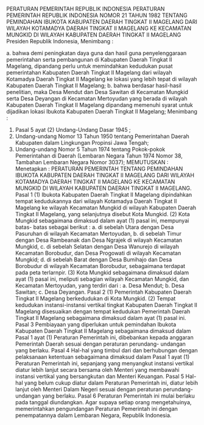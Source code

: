  PERATURAN PEMERINTAH REPUBLIK INDONESIA PERATURAN PEMERINTAH REPUBLIK INDONESIA NOMOR 21 TAHUN 1982 TENTANG PEMINDAHAN IBUKOTA KABUPATEN DAERAH TINGKAT II MAGELANG DARI WILAYAH KOTAMADYA DAERAH TINGKAT II MAGELANG KE KECAMATAN MUNGKID DI WILAYAH KABUPATEN DAERAH TINGKAT II MAGELANG Presiden Republik Indonesia,
Menimbang :

a. bahwa demi peningkatan daya guna dan hasil guna penyelenggaraan pemerintahan serta pembangunan di Kabupaten Daerah Tingkat II Magelang, dipandang perlu untuk memindahkan kedudukan pusat pemerintahan Kabupaten Daerah Tingkat II Magelang dari wilayah Kotamadya Daerah Tingkat II Magelang ke lokasi yang lebih tepat di wilayah Kabupaten Daerah Tingkat II Magelang;
b. bahwa berdasar hasil-hasil penelitian, maka Desa Mendut dan Desa Sawitan di Kecamatan Mungkid serta Desa Deyangan di Kecamatan Mertoyudan yang berada di wilayah Kabupaten Daerah Tingkat II Magelang dipandang memenuhi syarat untuk dijadikan lokasi Ibukota Kabupaten Daerah Tingkat II Magelang;
Menimbang :

1. Pasal 5 ayat (2) Undang-Undang Dasar 1945 ;
2. Undang-undang Nomor 13 Tahun 1950 tentang Pemerintahan Daerah Kabupaten dalam Lingkungan Propinsi Jawa Tengah;
3. Undang-undang Nomor 5 Tahun 1974 tentang Pokok-pokok Pemerintahan di Daerah (Lembaran Negara Tahun 1974 Nomor 38, Tambahan Lembaran Negara Nomor 3037);
MEMUTUSKAN :
 Menetapkan : PERATURAN PEMERINTAH TENTANG PEMINDAHAN IBUKOTA KABUPATEN DAERAH TINGKAT II MAGELANG DARI WILAYAH KOTAMADYA DAERAH TINGKAT II MAGELANG KE KECAMATAN MUNGKID DI WILAYAH KABUPATEN DAERAH TINGKAT II MAGELANG.
Pasal 1
(1) Ibukota Kabupaten Daerah Tingkat II Magelang dipindahkan tempat kedudukannya dari wilayah Kotamadya Daerah Tingkat II Magelang ke wilayah Kecamatan Mungkid di wilayah Kabupaten Daerah Tingkat II Magelang, yang selanjutnya disebut Kota Mungkid.
(2) Kota Mungkid sebagaimana dimaksud dalam ayat (1) pasal ini, mempunyai batas- batas sebagai berikut :
a. di sebelah Utara dengan Desa Pasuruhan di wilayah Kecamatan Mertoyudan, b. di sebelah Timur dengan Desa Rambeanak dan Desa Ngrajek di wilayah Kecamatan Mungkid, c. di sebelah Selatan dengan Desa Wanurejo di wilayah Kecamatan Borobudur, dan Desa Progowati di wilayah Kecamatan Mungkid;
d. di sebelah Barat dengan Desa Bumihajo dan Desa Borobudur di wilayah Kecamatan Borobudur, sebagaimana terdapat pada peta terlarnpir.
(3) Kota Mungkid sebagaimana dimaksud dalam ayat (1) pasal ini, meliputi sebagian wilayah Kecamatan Mungkid, dan Kecamatan Mertoyudan, yang terdiri dari :
a. Desa Mendut;
b. Desa Sawitan;
c. Desa Deyangan.
Pasal 2
(1) Pemerintah Kabupaten Daerah Tingkat II Magelang berkedudukan di Kota Mungkid.
(2) Tempat kedudukan instansi-instansi vertikal tingkat Kabupaten Daerah Tingkat II Magelang disesuaikan dengan tempat kedudukan Pemerintah Daerah Tingkat II Magelang sebagaimana dimaksud dalam ayat (1) pasal ini.
Pasal 3
Pembiayaan yang diperlukan untuk pemindahan Ibukota Kabupaten Daerah Tingkat II Magelang sebagaimana dimaksud dalam Pasal 1 ayat (1) Peraturan Pemerintah ini, dibebankan kepada anggaran Pemerintah Daerah sesuai dengan peraturan perundang- undangan yang berlaku.
Pasal 4
Hal-hal yang timbul dari dan berhubungan dengan pelaksanaan ketentuan sebagaimana dimaksud dalam Pasal 1 ayat (1) Peraturan Pemerintah ini, sepanjang yang menyangkut instansi vertikal diatur lebih lanjut secara bersama oleh Menteri yang membawahi instansi vertikal yang bersangkutan dan Menteri Keuangan.
Pasal 5
Hal-hal yang belum cukup diatur dalam Peraturan Pemerintah ini, diatur lebih lanjut oleh Menteri Dalam Negeri sesuai dengan peraturan perundang-undangan yang berlaku.
Pasal 6
Peraturan Pemerintah ini mulai berlaku pada tanggal diundangkan. Agar supaya setiap orang mengetahuinya, memerintahkan pengundangan Peraturan Pemerintah ini dengan penempatannya dalam Lembaran Negara, Republik Indonesia.
